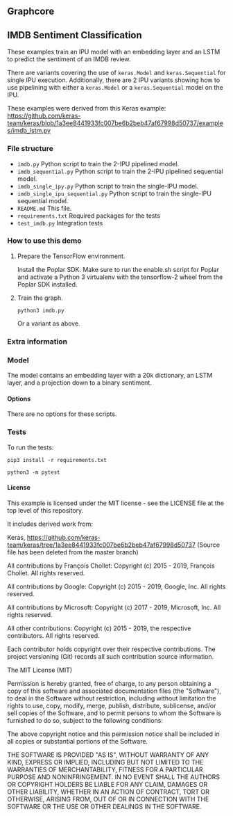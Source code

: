 Graphcore
---
## IMDB Sentiment Classification

These examples train an IPU model with an embedding layer and an
LSTM to predict the sentiment of an IMDB review.

There are variants covering the use of `keras.Model` and `keras.Sequential`
for single IPU execution. Additionally, there are 2 IPU variants showing how to
use pipelining with either a `keras.Model` or a `keras.Sequential` model on the IPU.

These examples were derived from this Keras example:
https://github.com/keras-team/keras/blob/1a3ee8441933fc007be6b2beb47af67998d50737/examples/imdb_lstm.py

### File structure

* `imdb.py` Python script to train the 2-IPU pipelined model.
* `imdb_sequential.py` Python script to train the 2-IPU pipelined sequential model.
* `imdb_single_ipy.py` Python script to train the single-IPU model.
* `imdb_single_ipu_sequential.py` Python script to train the single-IPU sequential model.
* `README.md` This file.
* `requirements.txt` Required packages for the tests
* `test_imdb.py` Integration tests

### How to use this demo

1) Prepare the TensorFlow environment.

   Install the Poplar SDK. Make sure to run the enable.sh script for Poplar and activate a Python 3 virtualenv with the tensorflow-2 wheel from the Poplar SDK installed.

2) Train the graph.

    `python3 imdb.py`

   Or a variant as above.

### Extra information

### Model

The model contains an embedding layer with a 20k dictionary, an LSTM layer, and
a projection down to a binary sentiment.

#### Options

There are no options for these scripts.

### Tests

To run the tests:

`pip3 install -r requirements.txt`

`python3 -m pytest`

#### License
This example is licensed under the MIT license - see the LICENSE file at the top level of this repository.

It includes derived work from:

Keras, https://github.com/keras-team/keras/tree/1a3ee8441933fc007be6b2beb47af67998d50737
(Source file has been deleted from the master branch)

All contributions by François Chollet:
Copyright (c) 2015 - 2019, François Chollet.
All rights reserved.

All contributions by Google:
Copyright (c) 2015 - 2019, Google, Inc.
All rights reserved.

All contributions by Microsoft:
Copyright (c) 2017 - 2019, Microsoft, Inc.
All rights reserved.

All other contributions:
Copyright (c) 2015 - 2019, the respective contributors.
All rights reserved.

Each contributor holds copyright over their respective contributions.
The project versioning (Git) records all such contribution source information.

The MIT License (MIT)

Permission is hereby granted, free of charge, to any person obtaining a copy
of this software and associated documentation files (the "Software"), to deal
in the Software without restriction, including without limitation the rights
to use, copy, modify, merge, publish, distribute, sublicense, and/or sell
copies of the Software, and to permit persons to whom the Software is
furnished to do so, subject to the following conditions:

The above copyright notice and this permission notice shall be included in all
copies or substantial portions of the Software.

THE SOFTWARE IS PROVIDED "AS IS", WITHOUT WARRANTY OF ANY KIND, EXPRESS OR
IMPLIED, INCLUDING BUT NOT LIMITED TO THE WARRANTIES OF MERCHANTABILITY,
FITNESS FOR A PARTICULAR PURPOSE AND NONINFRINGEMENT. IN NO EVENT SHALL THE
AUTHORS OR COPYRIGHT HOLDERS BE LIABLE FOR ANY CLAIM, DAMAGES OR OTHER
LIABILITY, WHETHER IN AN ACTION OF CONTRACT, TORT OR OTHERWISE, ARISING FROM,
OUT OF OR IN CONNECTION WITH THE SOFTWARE OR THE USE OR OTHER DEALINGS IN THE
SOFTWARE.
